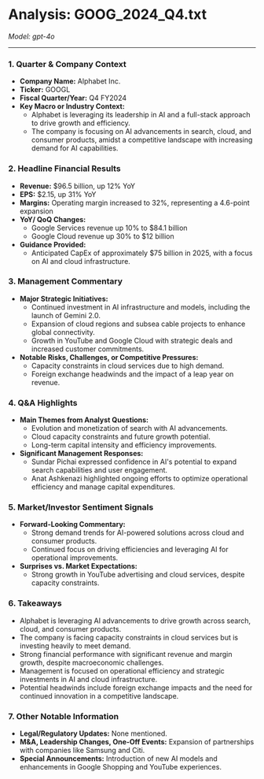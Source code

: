 # Analysis: GOOG_2024_Q4.txt

*Model: gpt-4o*

---

### 1. Quarter & Company Context
- **Company Name:** Alphabet Inc.
- **Ticker:** GOOGL
- **Fiscal Quarter/Year:** Q4 FY2024
- **Key Macro or Industry Context:**
  - Alphabet is leveraging its leadership in AI and a full-stack approach to drive growth and efficiency.
  - The company is focusing on AI advancements in search, cloud, and consumer products, amidst a competitive landscape with increasing demand for AI capabilities.

### 2. Headline Financial Results
- **Revenue:** $96.5 billion, up 12% YoY
- **EPS:** $2.15, up 31% YoY
- **Margins:** Operating margin increased to 32%, representing a 4.6-point expansion
- **YoY/ QoQ Changes:**
  - Google Services revenue up 10% to $84.1 billion
  - Google Cloud revenue up 30% to $12 billion
- **Guidance Provided:**
  - Anticipated CapEx of approximately $75 billion in 2025, with a focus on AI and cloud infrastructure.

### 3. Management Commentary
- **Major Strategic Initiatives:**
  - Continued investment in AI infrastructure and models, including the launch of Gemini 2.0.
  - Expansion of cloud regions and subsea cable projects to enhance global connectivity.
  - Growth in YouTube and Google Cloud with strategic deals and increased customer commitments.
- **Notable Risks, Challenges, or Competitive Pressures:**
  - Capacity constraints in cloud services due to high demand.
  - Foreign exchange headwinds and the impact of a leap year on revenue.

### 4. Q&A Highlights
- **Main Themes from Analyst Questions:**
  - Evolution and monetization of search with AI advancements.
  - Cloud capacity constraints and future growth potential.
  - Long-term capital intensity and efficiency improvements.
- **Significant Management Responses:**
  - Sundar Pichai expressed confidence in AI's potential to expand search capabilities and user engagement.
  - Anat Ashkenazi highlighted ongoing efforts to optimize operational efficiency and manage capital expenditures.

### 5. Market/Investor Sentiment Signals
- **Forward-Looking Commentary:**
  - Strong demand trends for AI-powered solutions across cloud and consumer products.
  - Continued focus on driving efficiencies and leveraging AI for operational improvements.
- **Surprises vs. Market Expectations:**
  - Strong growth in YouTube advertising and cloud services, despite capacity constraints.

### 6. Takeaways
- Alphabet is leveraging AI advancements to drive growth across search, cloud, and consumer products.
- The company is facing capacity constraints in cloud services but is investing heavily to meet demand.
- Strong financial performance with significant revenue and margin growth, despite macroeconomic challenges.
- Management is focused on operational efficiency and strategic investments in AI and cloud infrastructure.
- Potential headwinds include foreign exchange impacts and the need for continued innovation in a competitive landscape.

### 7. Other Notable Information
- **Legal/Regulatory Updates:** None mentioned.
- **M&A, Leadership Changes, One-Off Events:** Expansion of partnerships with companies like Samsung and Citi.
- **Special Announcements:** Introduction of new AI models and enhancements in Google Shopping and YouTube experiences.